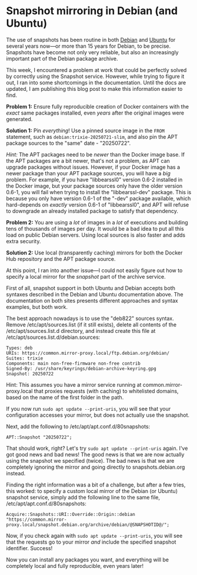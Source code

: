 <!--
.. title: Snapshot mirroring in Debian (and Ubuntu)
.. slug: snapshot-mirrors
.. date: 2025-08-04 18:00:00 UTC
.. tags: Debian-planet,Ubuntu.lv-planet,blog,travel,debian,photo
.. category:
.. link:
.. description:
.. type: text
-->

# Snapshot mirroring in Debian (and Ubuntu)

The use of snapshots has been routine in both [Debian](http://snapshot.debian.org) and [Ubuntu](http://snapshot.ubuntu.com) for several years now—or more than 15 years for Debian, to be precise. Snapshots have become not only very reliable, but also an increasingly important part of the Debian package archive.

This week, I encountered a problem at work that could be perfectly solved by correctly using the Snapshot service. However, while trying to figure it out, I ran into some shortcomings in the documentation. Until the docs are updated, I am publishing this blog post to make this information easier to find.

**Problem 1:** Ensure fully reproducible creation of Docker containers with the *exact* same packages installed, even *years* after the original images were generated.

**Solution 1:** Pin *everything*! Use a pinned source image in the `FROM` statement, such as `debian:trixie-20250721-slim`, and also pin the APT package sources to the "same" date - "20250722".

*Hint:* The APT packages need to be *newer* than the Docker image base. If the APT packages are a bit newer, that's not a problem, as APT can upgrade packages without issues. However, if your Docker image has a newer package than your APT package sources, you will have a *big* problem. For example, if you have "libbearssl0" version 0.6-2 installed in the Docker image, but your package sources only have the older version 0.6-1, you will fail when trying to install the "libbearssl-dev" package. This is because you only have version 0.6-1 of the "-dev" package available, which hard-depends on *exactly* version 0.6-1 of "libbearssl0", and APT will refuse to downgrade an already installed package to satisfy that dependency.

**Problem 2:** You are using a *lot* of images in a *lot* of executions and building tens of thousands of images per day. It would be a bad idea to put all this load on public Debian servers. Using local sources is also faster and adds extra security.

**Solution 2:** Use local (transparently caching) mirrors for both the Docker Hub repository and the APT package source.

At this point, I ran into another issue—I could not easily figure out how to specify a local mirror for the *snapshot* part of the archive service.

First of all, snapshot support in both Ubuntu and Debian accepts both syntaxes described in the Debian and Ubuntu documentation above. The documentation on both sites presents different approaches and syntax examples, but both work.

The best approach nowadays is to use the "deb822" sources syntax. Remove /etc/apt/sources.list (if it still exists), delete all contents of the /etc/apt/sources.list.d directory, and instead create this file at /etc/apt/sources.list.d/debian.sources:

```text
Types: deb
URIs: https://common.mirror-proxy.local/ftp.debian.org/debian/
Suites: trixie
Components: main non-free-firmware non-free contrib
Signed-By: /usr/share/keyrings/debian-archive-keyring.gpg
Snapshot: 20250722
```

Hint: This assumes you have a mirror service running at common.mirror-proxy.local that proxies requests (with caching) to whitelisted domains, based on the name of the first folder in the path.

If you now run `sudo apt update --print-uris`, you will see that your configuration accesses your mirror, but does not actually use the snapshot.

Next, add the following to /etc/apt/apt.conf.d/80snapshots:

```text
APT::Snapshot "20250722";
```

That should work, right? Let's try `sudo apt update --print-uris` again. I've got good news and bad news! The good news is that we are now actually using the snapshot we specified (twice). The bad news is that we are completely ignoring the mirror and going directly to snapshots.debian.org instead.

Finding the right information was a bit of a challenge, but after a few tries, this worked: to specify a custom local mirror of the Debian (or Ubuntu) snapshot service, simply add the following line to the same file, /etc/apt/apt.conf.d/80snapshots:

```text
Acquire::Snapshots::URI::Override::Origin::debian "https://common.mirror-proxy.local/snapshot.debian.org/archive/debian/@SNAPSHOTID@/";
```

Now, if you check again with `sudo apt update --print-uris`, you will see that the requests go to your mirror *and* include the specified snapshot identifier. Success!

Now you can install any packages you want, and everything will be completely local and fully reproducible, even years later!
